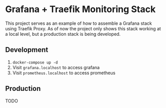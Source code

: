 # Grafana + Traefik Monitoring Stack

This project serves as an example of how to assemble a Grafana stack using Traefik Proxy. As of now the project only shows this stack working at a local level, but a production stack is being developed.

## Development

1. `docker-compose up -d`
2. Visit `grafana.localhost` to access grafana
3. Visit `prometheus.localhost` to access prometheus

## Production

TODO

